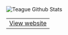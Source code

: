 <img alt='Teague Github Stats' src='https://github-readme-stats-k4dpfooit.vercel.app/api?username=teaguehannam&show_icons=true&hide_border=true'/>

<table>
  <tr><td><a href="https://teaguehannam.com">View website</a></td></tr>
</table>
 
